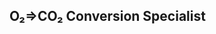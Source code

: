 ## O₂⇒CO₂ Conversion Specialist

<!--
**Spitfire1970/Spitfire1970** is a ✨ _special_ ✨ repository because its `README.md` (this file) appears on your GitHub profile.
-->

<!--- 🗿 what i've done in the past: fullstack projects (some integrated with LLMs)! to make cool stuff and learn along the way
- 🦾 my current tech stack: pytorch + hugging face + MERN
- 🌱 i’m currently working on my final year project related to deep learning for chess, mostly in pytorch
- 🎃 checkout my personal website at https://kaddu.lol or https://nakul.one-->

